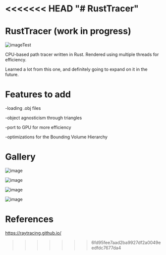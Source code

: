 <<<<<<< HEAD
"# RustTracer" 
=======
# RustTracer (work in progress)
![imageTest](https://user-images.githubusercontent.com/55766890/192128747-5c90cfda-a701-4f32-8e55-a0628961752d.png)

CPU-based path tracer written in Rust. Rendered using multiple threads for efficiency.

Learned a lot from this one, and definitely going to expand on it in the future.

# Features to add

-loading .obj files

-object agnosticism through triangles

-port to GPU for more efficiency

-optimizations for the Bounding Volume Hierarchy

# Gallery

![image](https://user-images.githubusercontent.com/55766890/192126056-7bd12d31-762f-4fac-9085-d714a8a77d48.png)

![image](https://user-images.githubusercontent.com/55766890/192128737-7b9a8112-9bcd-4364-aea1-fcccc9b72a62.png)

![image](https://user-images.githubusercontent.com/55766890/192128741-67a9b5cb-920b-4ce1-8ea6-2ad5c5f92a2a.png)

![image](https://user-images.githubusercontent.com/55766890/192128771-1e8c2f72-1fb8-4f57-8858-7ae44731ade7.png)

# References

https://raytracing.github.io/
>>>>>>> 6fd95fee7aad2ba9927df2a0049eedfdc7677da4
